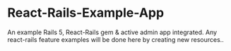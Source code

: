 # React-Rails-Example-App
An example Rails 5, React-Rails gem &amp; active admin app integrated. Any react-rails feature examples will be done here by creating new resources..
